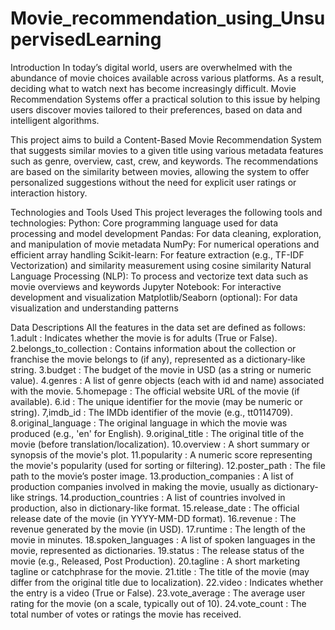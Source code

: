 # Movie_recommendation_using_UnsupervisedLearning

Introduction
In today’s digital world, users are overwhelmed with the abundance of movie choices available across various platforms. As a result, deciding what to watch next has become increasingly difficult. Movie Recommendation Systems offer a practical solution to this issue by helping users discover movies tailored to their preferences, based on data and intelligent algorithms.

This project aims to build a Content-Based Movie Recommendation System that suggests similar movies to a given title using various metadata features such as genre, overview, cast, crew, and keywords. The recommendations are based on the similarity between movies, allowing the system to offer personalized suggestions without the need for explicit user ratings or interaction history.

Technologies and Tools Used
This project leverages the following tools and technologies: Python: Core programming language used for data processing and model development Pandas: For data cleaning, exploration, and manipulation of movie metadata NumPy: For numerical operations and efficient array handling Scikit-learn: For feature extraction (e.g., TF-IDF Vectorization) and similarity measurement using cosine similarity Natural Language Processing (NLP): To process and vectorize text data such as movie overviews and keywords Jupyter Notebook: For interactive development and visualization Matplotlib/Seaborn (optional): For data visualization and understanding patterns

Data Descriptions
All the features in the data set are defined as follows:
1.adult : Indicates whether the movie is for adults (True or False).
2.belongs_to_collection : Contains information about the collection or franchise the movie belongs to (if any), represented as a dictionary-like string.
3.budget : The budget of the movie in USD (as a string or numeric value).
4.genres : A list of genre objects (each with id and name) associated with the movie.
5.homepage : The official website URL of the movie (if available).
6.id : The unique identifier for the movie (may be numeric or string).
7,imdb_id : The IMDb identifier of the movie (e.g., tt0114709).
8.original_language : The original language in which the movie was produced (e.g., 'en' for English).
9.original_title : The original title of the movie (before translation/localization).
10.overview : A short summary or synopsis of the movie's plot.
11.popularity : A numeric score representing the movie's popularity (used for sorting or filtering).
12.poster_path : The file path to the movie’s poster image.
13.production_companies : A list of production companies involved in making the movie, usually as dictionary-like strings.
14.production_countries : A list of countries involved in production, also in dictionary-like format.
15.release_date : The official release date of the movie (in YYYY-MM-DD format).
16.revenue : The revenue generated by the movie (in USD).
17.runtime : The length of the movie in minutes.
18.spoken_languages : A list of spoken languages in the movie, represented as dictionaries.
19.status : The release status of the movie (e.g., Released, Post Production).
20.tagline : A short marketing tagline or catchphrase for the movie.
21.title : The title of the movie (may differ from the original title due to localization).
22.video : Indicates whether the entry is a video (True or False).
23.vote_average : The average user rating for the movie (on a scale, typically out of 10).
24.vote_count : The total number of votes or ratings the movie has received.
